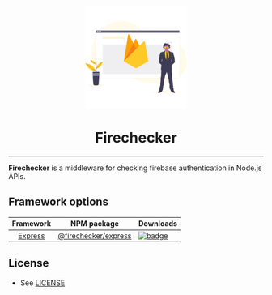 <p align="center">
  <img width="200px" src="./assets/logo.png">
  <h1 align="center">Firechecker</h1>
</p>

---

**Firechecker** is a middleware for checking firebase authentication in Node.js APIs.

## Framework options

|           Framework          | NPM package                                                                | Downloads                                                                                                                                           |
|:----------------------------:|----------------------------------------------------------------------------|-----------------------------------------------------------------------------------------------------------------------------------------------------|
| [Express](/packages/express) | [@firechecker/express](https://www.npmjs.com/package/@firechecker/express) | [![badge](https://img.shields.io/npm/dw/@firechecker/express.svg?style=for-the-badge&logo=npm)](https://www.npmjs.com/package/@firechecker/express) |

## License 

* See [LICENSE](/LICENSE)
